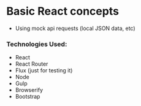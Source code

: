 # Basic React concepts

- Using mock api requests (local JSON data, etc)

### Technologies Used:

- React
- React Router
- Flux (just for testing it)
- Node
- Gulp
- Browserify
- Bootstrap
